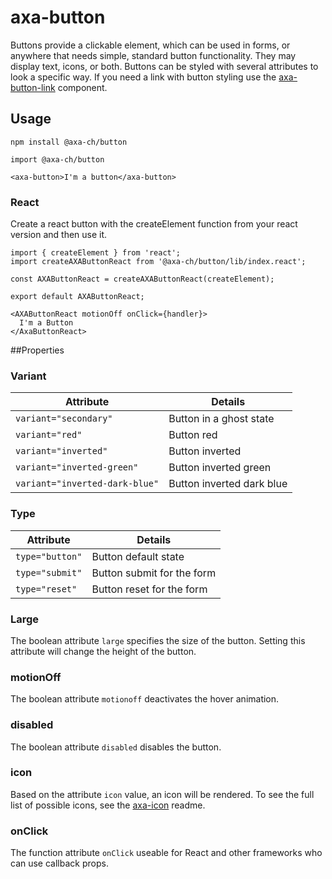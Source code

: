# axa-button

Buttons provide a clickable element, which can be used in forms, or anywhere that needs simple, standard button functionality. They may display text, icons, or both. Buttons can be styled with several attributes to look a specific way.
If you need a link with button styling use the [axa-button-link](https://github.com/axa-ch/patterns-library/blob/develop-v2/src/components/10-atoms/button-link/README.md) component.

## Usage

`npm install @axa-ch/button`

```
import @axa-ch/button

<axa-button>I'm a button</axa-button>
```

### React

Create a react button with the createElement function from your react version and then use it.

```
import { createElement } from 'react';
import createAXAButtonReact from '@axa-ch/button/lib/index.react';

const AXAButtonReact = createAXAButtonReact(createElement);

export default AXAButtonReact;
```

```
<AXAButtonReact motionOff onClick={handler}>
  I'm a Button
</AxaButtonReact>

```

##Properties

### Variant

| Attribute                      | Details                   |
| ------------------------------ | ------------------------- |
| `variant="secondary"`          | Button in a ghost state   |
| `variant="red"`                | Button red                |
| `variant="inverted"`           | Button inverted           |
| `variant="inverted-green"`     | Button inverted green     |
| `variant="inverted-dark-blue"` | Button inverted dark blue |

### Type

| Attribute       | Details                    |
| --------------- | -------------------------- |
| `type="button"` | Button default state       |
| `type="submit"` | Button submit for the form |
| `type="reset"`  | Button reset for the form  |

### Large

The boolean attribute `large` specifies the size of the button. Setting this attribute will change the height of the button.

### motionOff

The boolean attribute `motionoff` deactivates the hover animation.

### disabled

The boolean attribute `disabled` disables the button.

### icon

Based on the attribute `icon` value, an icon will be rendered. To see the full list of possible icons, see the [axa-icon](https://github.com/axa-ch/patterns-library/blob/develop-v2/src/components/10-atoms/icon/README.md) readme.

### onClick
The function attribute `onClick` useable for React and other frameworks who can use callback props.
